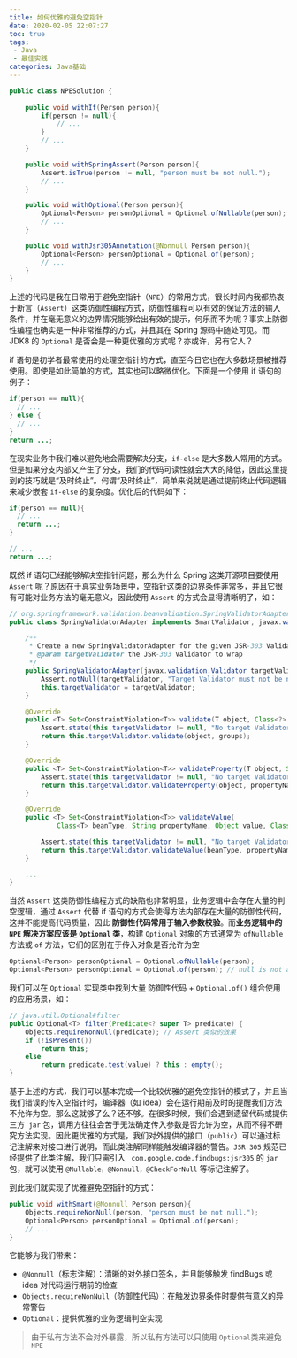 ```yaml
---
title: 如何优雅的避免空指针
date: 2020-02-05 22:07:27
toc: true
tags:
 - Java
 - 最佳实践
categories: Java基础
---
```


```java
public class NPESolution {
    
    public void withIf(Person person){
        if(person != null){
            // ...
        }
        // ...
    }

    public void withSpringAssert(Person person){
        Assert.isTrue(person != null, "person must be not null.");
        // ...
    }

    public void withOptional(Person person){
        Optional<Person> personOptional = Optional.ofNullable(person);
        // ...
    }

    public void withJsr305Annotation(@Nonnull Person person){
        Optional<Person> personOptional = Optional.of(person);
        // ...
    }
}
```

上述的代码是我在日常用于避免空指针（`NPE`）的常用方式，很长时间内我都热衷于断言（`Assert`）这类防御性编程方式，防御性编程可以有效的保证方法的输入条件，并在毫无意义的边界情况能够给出有效的提示，何乐而不为呢？事实上防御性编程也确实是一种非常推荐的方式，并且其在 Spring 源码中随处可见。而 JDK8 的 `Optional` 是否会是一种更优雅的方式呢？亦或许，另有它人？

<!-- more -->

if 语句是初学者最常使用的处理空指针的方式，直至今日它也在大多数场景被推荐使用。即使是如此简单的方式，其实也可以略微优化。下面是一个使用 if 语句的例子：

```java
if(person == null){
  // ...
} else {
  // ...
}
return ...;
```

在现实业务中我们难以避免地会需要解决分支，`if-else` 是大多数人常用的方式。但是如果分支内部又产生了分支，我们的代码可读性就会大大的降低，因此这里提到的技巧就是“及时终止”。何谓“及时终止”，简单来说就是通过提前终止代码逻辑来减少嵌套 `if-else` 的复杂度。优化后的代码如下：

```java
if(person == null){
  // ...
  return ...;
} 

// ...
return ...;
```

既然 if 语句已经能够解决空指针问题，那么为什么 Spring 这类开源项目要使用 `Assert` 呢？原因在于真实业务场景中，空指针这类的边界条件非常多，并且它很有可能对业务方法的毫无意义，因此使用 `Assert` 的方式会显得清晰明了，如：

```java
// org.springframework.validation.beanvalidation.SpringValidatorAdapter
public class SpringValidatorAdapter implements SmartValidator, javax.validation.Validator {

	/**
	 * Create a new SpringValidatorAdapter for the given JSR-303 Validator.
	 * @param targetValidator the JSR-303 Validator to wrap
	 */
	public SpringValidatorAdapter(javax.validation.Validator targetValidator) {
		Assert.notNull(targetValidator, "Target Validator must not be null");
		this.targetValidator = targetValidator;
	}

	@Override
	public <T> Set<ConstraintViolation<T>> validate(T object, Class<?>... groups) {
		Assert.state(this.targetValidator != null, "No target Validator set");
		return this.targetValidator.validate(object, groups);
	}

	@Override
	public <T> Set<ConstraintViolation<T>> validateProperty(T object, String propertyName, Class<?>... groups) {
		Assert.state(this.targetValidator != null, "No target Validator set");
		return this.targetValidator.validateProperty(object, propertyName, groups);
	}

	@Override
	public <T> Set<ConstraintViolation<T>> validateValue(
			Class<T> beanType, String propertyName, Object value, Class<?>... groups) {

		Assert.state(this.targetValidator != null, "No target Validator set");
		return this.targetValidator.validateValue(beanType, propertyName, value, groups);
	}

	...
}

```

当然 `Assert` 这类防御性编程方式的缺陷也非常明显，业务逻辑中会存在大量的判空逻辑，通过 `Assert` 代替 if 语句的方式会使得方法内部存在大量的防御性代码，这并不能提高代码质量，因此 **防御性代码常用于输入参数校验**。而**业务逻辑中的 `NPE` 解决方案应该是 `Optional` 类**，构建 `Optional` 对象的方式通常为 `ofNullable` 方法或 `of` 方法，它们的区别在于传入对象是否允许为空

```java
Optional<Person> personOptional = Optional.ofNullable(person);
Optional<Person> personOptional = Optional.of(person); // null is not allowed
```

我们可以在 `Optional` 实现类中找到大量 防御性代码 + `Optional.of()` 组合使用的应用场景，如：

```java
// java.util.Optional#filter
public Optional<T> filter(Predicate<? super T> predicate) {
    Objects.requireNonNull(predicate); // Assert 类似的效果
    if (!isPresent())
        return this;
    else
        return predicate.test(value) ? this : empty();
}
```

基于上述的方式，我们可以基本完成一个比较优雅的避免空指针的模式了，并且当我们错误的传入空指针时，编译器（如 idea）会在运行期前及时的提醒我们方法不允许为空。那么这就够了么？还不够。在很多时候，我们会遇到遗留代码或提供三方` jar` 包，调用方往往会苦于无法确定传入参数是否允许为空，从而不得不研究方法实现。因此更优雅的方式是，我们对外提供的接口（`public`）可以通过标记注解来对接口进行说明，而此类注解同样能触发编译器的警告。`JSR 305` 规范已经提供了此类注解，我们只需引入 ` com.google.code.findbugs:jsr305` 的 `jar` 包，就可以使用 `@Nullable，@Nonnull，@CheckForNull` 等标记注解了。

到此我们就实现了优雅避免空指针的方式：

```java
public void withSmart(@Nonnull Person person){
    Objects.requireNonNull(person, "person must be not null.");
    Optional<Person> personOptional = Optional.of(person);
    // ...
}
```

它能够为我们带来：

- `@Nonnull`（标志注解）：清晰的对外接口签名，并且能够触发 findBugs 或 idea 对代码运行期前的检查
- `Objects.requireNonNull`（防御性代码）：在触发边界条件时提供有意义的异常警告
- `Optional`：提供优雅的业务逻辑判空实现

> 由于私有方法不会对外暴露，所以私有方法可以只使用 `Optional`类来避免 `NPE`